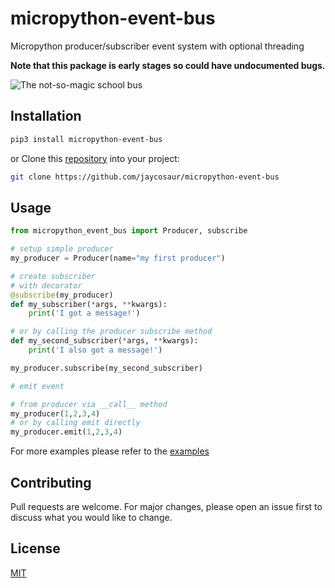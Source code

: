 # micropython-event-bus

Micropython producer/subscriber event system with optional threading

**Note that this package is early stages so could have undocumented bugs.**

![The not-so-magic school bus](https://github.com/jaycosaur/micropython-event-bus/master/images/event-bus.png)

## Installation

```bash
pip3 install micropython-event-bus
```

or
Clone this [repository](https://github.com/jaycosaur/micropython-event-bus) into your project:

```bash
git clone https://github.com/jaycosaur/micropython-event-bus
```

## Usage

```python
from micropython_event_bus import Producer, subscribe

# setup simple producer
my_producer = Producer(name="my first producer")

# create subscriber
# with decorator
@subscribe(my_producer)
def my_subscriber(*args, **kwargs):
    print('I got a message!')

# or by calling the producer subscribe method
def my_second_subscriber(*args, **kwargs):
    print('I also got a message!')

my_producer.subscribe(my_second_subscriber)

# emit event

# from producer via __call__ method
my_producer(1,2,3,4)
# or by calling emit directly
my_producer.emit(1,2,3,4)


```

For more examples please refer to the [examples](https://github.com/jaycosaur/micropython-event-bus/tree/master/examples)

## Contributing

Pull requests are welcome. For major changes, please open an issue first to discuss what you would like to change.

## License

[MIT](https://choosealicense.com/licenses/mit/)
